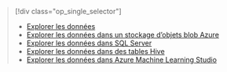 > [!div class="op_single_selector"]
> * [Explorer les données](../articles/machine-learning/team-data-science-process/explore-data.md)
> * [Explorer les données dans un stockage d’objets blob Azure](../articles/machine-learning/team-data-science-process/explore-data-blob.md)
> * [Explorer les données dans SQL Server](../articles/machine-learning/team-data-science-process/explore-data-sql-server.md)
> * [Explorer les données dans des tables Hive](../articles/machine-learning/team-data-science-process/explore-data-hive-tables.md)
> * [Explorer les données dans Azure Machine Learning Studio](https://azure.microsoft.com/documentation/videos/preprocessing-data-in-azure-ml-studio/)
> 
> 

